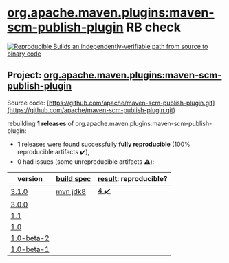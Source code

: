 [org.apache.maven.plugins:maven-scm-publish-plugin](https://search.maven.org/artifact/org.apache.maven.plugins/maven-scm-publish-plugin/) RB check
=======

[![Reproducible Builds](https://reproducible-builds.org/images/logos/rb.svg) an independently-verifiable path from source to binary code](https://reproducible-builds.org/)

## Project: [org.apache.maven.plugins:maven-scm-publish-plugin](https://search.maven.org/artifact/org.apache.maven.plugins/maven-scm-publish-plugin/)

Source code: [https://github.com/apache/maven-scm-publish-plugin.git](https://github.com/apache/maven-scm-publish-plugin.git)

rebuilding **1 releases** of org.apache.maven.plugins:maven-scm-publish-plugin:
- **1** releases were found successfully **fully reproducible** (100% reproducible artifacts :heavy_check_mark:),
- 0 had issues (some unreproducible artifacts :warning:):

| version | [build spec](BUILDSPEC.md) | [result](https://reproducible-builds.org/docs/jvm/): reproducible? |
| -- | --------- | ------ |
| [3.1.0](https://search.maven.org/artifact/org.apache.maven.plugins/maven-scm-publish-plugin/3.1.0/pom) | [mvn jdk8](maven-scm-publish-plugin-3.1.0.buildspec) | [4 :heavy_check_mark: ](maven-scm-publish-plugin-3.1.0.buildcompare) |
| [3.0.0](https://search.maven.org/artifact/org.apache.maven.plugins/maven-scm-publish-plugin/3.0.0/pom) | | |
| [1.1](https://search.maven.org/artifact/org.apache.maven.plugins/maven-scm-publish-plugin/1.1/pom) | | |
| [1.0](https://search.maven.org/artifact/org.apache.maven.plugins/maven-scm-publish-plugin/1.0/pom) | | |
| [1.0-beta-2](https://search.maven.org/artifact/org.apache.maven.plugins/maven-scm-publish-plugin/1.0-beta-2/pom) | | |
| [1.0-beta-1](https://search.maven.org/artifact/org.apache.maven.plugins/maven-scm-publish-plugin/1.0-beta-1/pom) | | |
